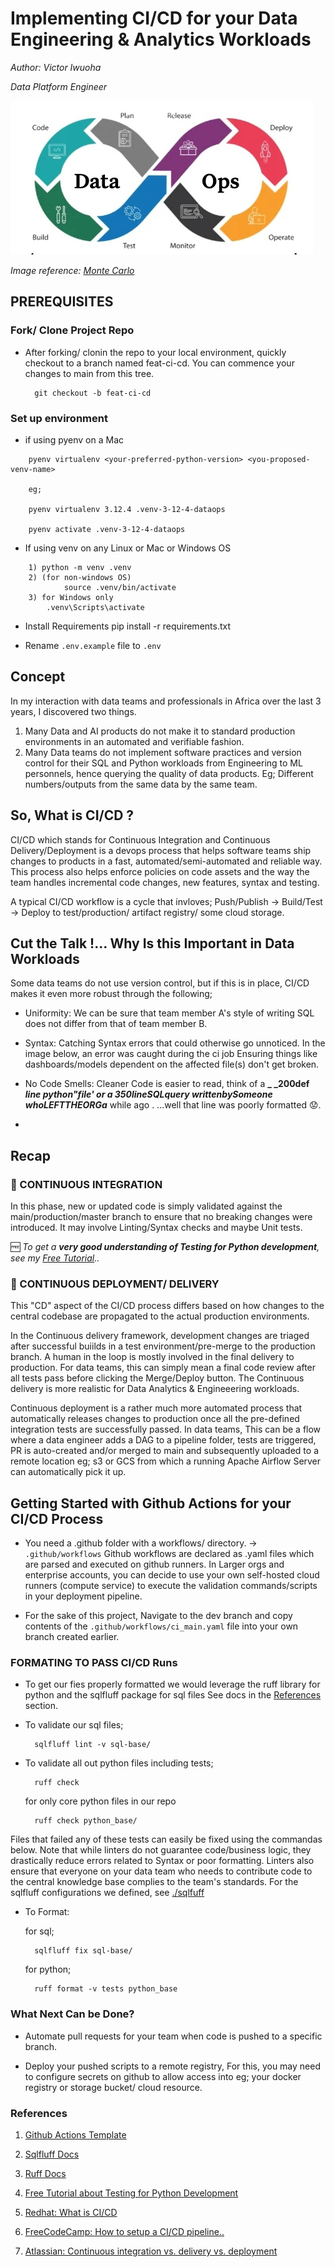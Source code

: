 # Implementing CI/CD for your Data Engineering & Analytics Workloads
*Author: Victor Iwuoha*

*Data Platform Engineer*

![Data Ops Image adapted from MonteCarlo.io](assets/DataOps-framework-mc.jpg)

_Image reference: [Monte Carlo](https://www.montecarlodata.com/blog-what-is-dataops/)_

## PREREQUISITES


### Fork/ Clone Project Repo

- After forking/ clonin the repo to your local environment, quickly checkout to a branch named feat-ci-cd. You can commence your changes to main from this tree.

        git checkout -b feat-ci-cd

### Set up environment

- if using pyenv on a Mac

```
    pyenv virtualenv <your-preferred-python-version> <you-proposed-venv-name>

    eg; 
    
    pyenv virtualenv 3.12.4 .venv-3-12-4-dataops

    pyenv activate .venv-3-12-4-dataops 
```

- If using venv on any Linux or Mac or Windows OS

```
    1) python -m venv .venv
    2) (for non-windows OS) 
            source .venv/bin/activate
    3) for Windows only
        .venv\Scripts\activate
```

- Install Requirements
        pip install -r requirements.txt

- Rename `.env.example` file to `.env`


## Concept

In my interaction with data teams and professionals in Africa over the last 3 years, I discovered two things. 
1) Many Data and AI products do not make it to standard production environments in an automated and verifiable fashion.
2) Many Data teams do not implement software practices and version control for their SQL and Python workloads from Engineering to ML personnels, hence querying the quality of data products. Eg; Different numbers/outputs from the same data by the same team.


## So, What is CI/CD ?

CI/CD which stands for Continuous Integration and Continuous Delivery/Deployment is a devops process that helps software teams ship changes to products in a fast, automated/semi-automated and reliable way. This process also helps enforce policies on code assets and the way the team handles incremental code changes, new features, syntax and testing.

A typical CI/CD workflow is a cycle that invloves; Push/Publish -> Build/Test -> Deploy to test/production/ artifact registry/ some cloud storage.

## Cut the Talk !... Why Is this Important in Data Workloads

Some data teams do not use version control, but if this is in place, CI/CD makes it even more robust through the following;

- Uniformity: We can be sure that team member A's style of writing SQL does not differ from that of team member B.

- Syntax: Catching Syntax errors that could otherwise go unnoticed. In the image below, an error was caught during the ci job Ensuring things like dashboards/models dependent on the affected file(s) don't get broken.

- No Code Smells: Cleaner Code is easier to read, think of a **_ _200def _line python"file' or a 350lineSQLquery writtenbySomeone whoLEFTTHEORGa_** while ago . ...well that line was poorly formatted 😟.
- 

## Recap
### 🔗 CONTINUOUS INTEGRATION
In this phase, new or updated code is simply validated against the main/production/master branch to ensure that no breaking changes were introduced. It may involve Linting/Syntax checks and maybe Unit tests. 

🆓 _To get a **very good understanding of Testing for Python development**, see my [Free Tutorial](https://github.com/VICIWUOHA/python-tests-tutorial).._


### 🔗 CONTINUOUS DEPLOYMENT/ DELIVERY

This "CD" aspect of the CI/CD process differs based on how changes to the central codebase are propagated to the actual production environments.

In the Continuous delivery framework, development changes are triaged after successful buiilds in a test environment/pre-merge to the production branch. A human in the loop is mostly involved in the final delivery to production. For data teams, this can simply mean a final code review after all tests pass before clicking the Merge/Deploy button. The Continuous delivery is more realistic for Data Analytics & Engineeering workloads.

Continuous deployment is a rather much more automated process that automatically releases changes to production once all the pre-defined integration tests are successfully passed. In data teams, This can be a flow where a data engineer adds a DAG to a pipeline folder, tests are triggered, PR is auto-created and/or merged to main and subsequently uploaded to a remote location eg; s3 or GCS from which a running Apache Airflow Server can automatically pick it up.




## Getting Started with Github Actions for your CI/CD Process

- You need a .github folder with a workflows/ directory. -> `.github/workflows`
Github workflows are declared as .yaml files which are parsed and executed on github runners. In Larger orgs and enterprise accounts, you can decide to use your own self-hosted cloud runners (compute service) to execute the validation commands/scripts in your deployment pipeline.

- For the sake of this project, Navigate to the dev branch and copy contents of the `.github/workflows/ci_main.yaml` file into your own branch created earlier.



### FORMATING TO PASS CI/CD Runs


- To get our fies properly formatted we would leverage the ruff library for python and the sqlfluff package for sql files See docs in the [References](https://github.com/VICIWUOHA/dataops-ci-cd/blob/90ffb229c01f50c5ce1fd870e537e5a310344b08/README.md#L134) section.

- To validate our sql files;

        sqlfluff lint -v sql-base/

- To validate all out python files including tests;

        ruff check

    for only core python files in our repo

        ruff check python_base/

Files that failed any of these tests can easily be fixed using the commandas below.
Note that while linters do not guarantee code/business logic, they drastically reduce errors related to Syntax or poor formatting. Linters also ensure that everyone on your data team who needs to contribute code to the central knowledge base complies to the team's standards. For the sqlfluff configurations we defined, see [./sqlfuff](.sqlfluff)

- To Format:

    for sql;
        
        sqlfluff fix sql-base/

    
    for python;

        ruff format -v tests python_base



### What Next Can be Done?

- Automate pull requests for your team when code is pushed to a specific branch.

- Deploy your pushed scripts to a remote registry, For this, you may need to configure secrets on github to allow access into eg; your docker registry or storage bucket/ cloud resource.



### References

1. [Github Actions Template](https://docs.github.com/en/actions/writing-workflows/workflow-syntax-for-github-actions)

2. [Sqlfluff Docs](https://docs.sqlfluff.com/en/stable)

3. [Ruff Docs](https://docs.astral.sh/ruff/)

4. [Free Tutorial about Testing for Python Development](https://github.com/VICIWUOHA/python-tests-tutorial)

5. [Redhat: What is CI/CD](https://www.redhat.com/en/topics/devops/what-is-ci-cd)

6. [FreeCodeCamp: How to setup a CI/CD pipeline..](https://www.freecodecamp.org/news/how-to-setup-a-ci-cd-pipeline-with-github-actions-and-aws/)

6. [Atlassian: Continuous integration vs. delivery vs. deployment](https://www.atlassian.com/continuous-delivery/principles/continuous-integration-vs-delivery-vs-deployment)
